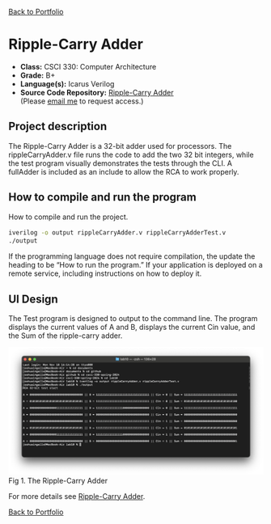 [Back to Portfolio](./)

Ripple-Carry Adder
===============

-   **Class:** CSCI 330: Computer Architecture
-   **Grade:** B+
-   **Language(s):** Icarus Verilog
-   **Source Code Repository:** [Ripple-Carry Adder](https://github.com/ThunderboltG/RC-Adder)  
    (Please [email me](mailto:example@csustudent.net?subject=GitHub%20Access) to request access.)

## Project description

The Ripple-Carry Adder is a 32-bit adder used for processors. The rippleCarryAdder.v file runs the code to add the two 32 bit integers, while the test program visually demonstrates the tests through the CLI. A fullAdder is included as an include to allow the RCA to work properly.

## How to compile and run the program

How to compile and run the project.

```bash
iverilog -o output rippleCarryAdder.v rippleCarryAdderTest.v 
./output
```

If the programming language does not require compilation, the update the heading to be “How to run the program.” If your application is deployed on a remote service, including instructions on how to deploy it.

## UI Design

The Test program is designed to output to the command line. The program displays the current values of A and B, displays the current Cin value, and the Sum of the ripple-carry adder.

![screenshot](rca/rcatest.png)  
Fig 1. The Ripple-Carry Adder


For more details see [Ripple-Carry Adder](https://github.com/ThunderboltG/RC-Adder).

[Back to Portfolio](./)
